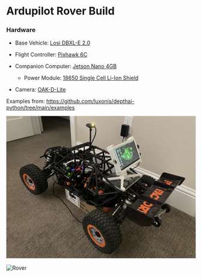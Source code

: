 # Ardupilot Rover Build

### Hardware
- Base Vehicle: [Losi DBXL-E 2.0](https://www.losi.com/product/1-5-dbxl-e-2.0-4x4-desert-buggy-brushless-rtr-with-smart-fox/LOS05020V2T1.html)

- Flight Controller: [Pixhawk 6C](https://www.getfpv.com/holybro-pixhawk-6c-pm07-power-module-m8n-gps.html)

- Companion Computer: [Jetson Nano 4GB](https://developer.nvidia.com/embedded/jetson-nano-developer-kit)
    - Power Module: [18650 Single Cell Li-Ion Shield](https://a.co/d/eSGOiVn)

- Camera: [OAK-D-Lite](https://shop.luxonis.com/products/oak-d-lite-1?variant=42583102456031)

Examples from: https://github.com/luxonis/depthai-python/tree/main/examples

![Rover](imgs/IMG_6536.jpg)

![Rover](imgs/IMG_6537.jpg)

